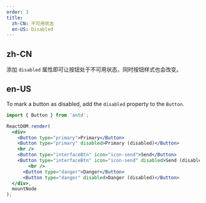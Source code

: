 ```yaml
---
order: 3
title:
  zh-CN: 不可用状态
  en-US: Disabled
---
```


## zh-CN

添加 `disabled` 属性即可让按钮处于不可用状态，同时按钮样式也会改变。

## en-US

To mark a button as disabled, add the `disabled` property to the `Button`.

````jsx
import { Button } from 'antd';

ReactDOM.render(
  <div>
    <Button type="primary">Primary</Button>
    <Button type="primary" disabled>Primary (disabled)</Button>
    <br />
    <Button type="interfaceBtn" icon="icon-send">Send</Button>
    <Button type="interfaceBtn" icon="icon-send" disabled>Send (disabled)</Button>
        <br />
      <Button type="danger">Danger</Button>
      <Button type="danger" disabled>Danger (disabled)</Button>
  </div>,
  mountNode
);
````

